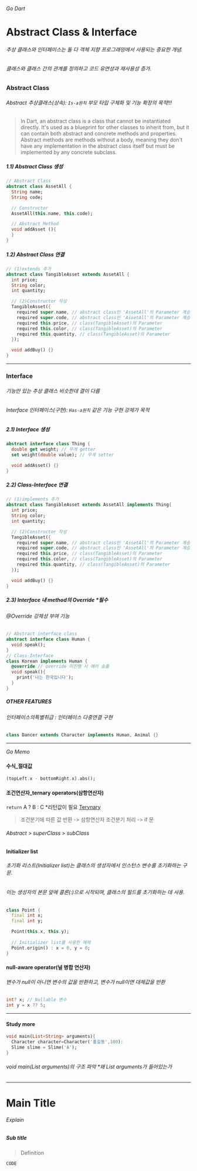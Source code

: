 _Go Dart_

# Abstract Class & Interface
###### 추상 클래스와 인터페이스는 둘 다 객체 지향 프로그래밍에서 사용되는 중요한 개념.
###### 클래스와 클래스 간의 관계를 정의하고 코드 유연성과 재사용성 증가.

### Abstract Class
###### Abstract 추상클래스(상속): `Is-a원칙` 부모 타입 구체화 및 기능 확장의 목적!!!  
> In Dart, an abstract class is a class that cannot be instantiated directly. It's used as a blueprint for other classes to inherit from, but it can contain both abstract and concrete methods and properties. Abstract methods are methods without a body, meaning they don't have any implementation in the abstract class itself but must be implemented by any concrete subclass.
##### 1.1) Abstract Class 생성
```dart
// Abstract Class
abstract class AssetAll {
  String name;
  String code;

  // Constructor
  AssetAll(this.name, this.code);

  // Abstract Method
  void addAsset (){
  }
}
```
##### 1.2) Abstract Class 연결
```dart
// (1)extends 추가
abstract class TangibleAsset extends AssetAll {
  int price;
  String color;
  int quantity;

  // (2)Constructor 작성
  TangibleAsset({
    required super.name, // abstract class인 'AssetAll'의 Parameter 계승
    required super.code, // abstract class인 'AssetAll'의 Parameter 계승
    required this.price, // class(TangibleAsset)의 Parameter
    required this.color, // class(TangibleAsset)의 Parameter
    required this.quantity, // class(TangibleAsset)의 Parameter
  });

  void addBuy() {}
}
```
---
### Interface
###### 기능만 있는 추상 클래스 비슷한데 결이 다름
###### Interface 인터페이스(구현): `Has-a원칙` 같은 기능 구현 강제가 목적

##### 2.1) Interface 생성
```dart
abstract interface class Thing {
  double get weight; // 무게 getter
  set weight(double value); // 무게 setter

  void addAsset() {}
}
```
##### 2.2) Class-Interface 연결
```dart
// (1)implements 추가
abstract class TangibleAsset extends AssetAll implements Thing{
  int price;
  String color;
  int quantity;

  // (2)Constructor 작성
  TangibleAsset({
    required super.name, // abstract class인 'AssetAll'의 Parameter 계승
    required super.code, // abstract class인 'AssetAll'의 Parameter 계승
    required this.price, // class(TangibleAsset)의 Parameter
    required this.color, // class(TangibleAsset)의 Parameter
    required this.quantity, // class(TangibleAsset)의 Parameter
  });

  void addBuy() {}
}
```
##### 2.3) Interface 내 method의 Override *필수
###### @Override 강제성 부여 기능
```dart
// Abstract interface class
abstract interface class Human {
  void speak();
}
// Class-Interface
class Korean implements Human {
  @override // override 미진행 시 에러 송출
  void speak(){ 
    print('나는 한국입니다');
  }
}
```
##### OTHER FEATURES
###### 인터페이스의특별취급 : 인터페이스 다중연결 구현
```dart
class Dancer extends Character implements Human, Animal {}
```

---  
_Go Memo_
#### 수식_절대값
```dart
(topLeft.x - bottomRight.x).abs();
```
#### 조건연산자_ternary operators(삼항연산자)
`return` A ? B : C *리턴값이 필요 [Terynary]([https://www.google.com/](https://dart.dev/language/operators#conditional-expressions))
> 조건분기에 따른 값 반환 -> 삼항연산자
> 조건분기 처리 -> if 문

###### _Abstract_ > superClass > subClass

#### Initializer list
###### 초기화 리스트(Initializer list)는 클래스의 생성자에서 인스턴스 변수를 초기화하는 구문.
###### 이는 생성자의 본문 앞에 콜론(:)으로 시작되며, 클래스의 필드를 초기화하는 데 사용.
```dart
class Point {
  final int x;
  final int y;

  Point(this.x, this.y);
  
  // Initializer list를 사용한 예제
  Point.origin() : x = 0, y = 0;
}
```

#### null-aware operator(널 병합 연산자)
###### 변수가 null이 아니면 변수의 값을 반환하고, 변수가 null이면 대체값을 반환
```dart
int? x; // Nullable 변수
int y = x ?? 5;
```
---

#### Study more
```dart
void main(List<String> arguments){
  Character character=Character('홍길동',100):
  Slime slime = Slime('A');
}
```
###### void main(List<String> arguments)의 구조 파악 *왜 List<String> arguments가 들어있는가


---

# Main Title
###### Explain  
##### Sub title
> Definition
```dart
CODE
```
